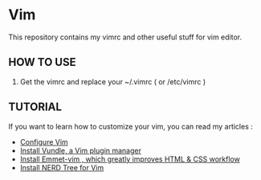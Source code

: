 Vim
===
This repository contains my vimrc and other useful stuff for vim editor.

HOW TO USE
----------
1. Get the vimrc and replace your ~/.vimrc ( or /etc/vimrc )

TUTORIAL
--------
If you want to learn how to customize your vim, you can read my articles :
- <a href="http://hatemegalaxy.blogspot.tw/2015/03/arch-linux-vim-configure-vim-on-arch.html" target="_blank">Configure Vim</a>
- <a href="http://hatemegalaxy.blogspot.tw/2015/03/arch-linux-vim-vundle-install-vundle.html" target="_blank">Install Vundle, a Vim plugin manager</a>
- <a href="http://hatemegalaxy.blogspot.tw/2015/03/arch-linux-vim-web-emmet-vim-install.html" target="_blank">Install Emmet-vim , which greatly improves HTML & CSS workflow</a>
- <a href="http://hatemegalaxy.blogspot.tw/2015/03/arch-linux-vim-nerd-tree-install-nerd.html" target="_blank">Install NERD Tree for Vim</a>
